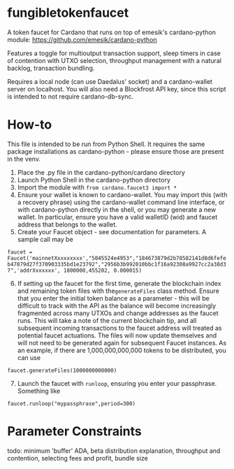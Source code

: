 # fungibletokenfaucet
A token faucet for Cardano that runs on top of emesik's cardano-python module: https://github.com/emesik/cardano-python

Features a toggle for multioutput transaction support, sleep timers in case of contention with UTXO selection, throughput management with a natural backlog, transaction bundling.

Requires a local node (can use Daedalus' socket) and a cardano-wallet server on localhost. You will also need a Blockfrost API key, since this script is intended to not require cardano-db-sync.

# How-to
This file is intended to be run from Python Shell. It requires the same package installations as cardano-python - please ensure those are present in the venv.

1. Place the .py file in the cardano-python/cardano directory
2. Launch Python Shell in the cardano-python directory
3. Import the module with
```from cardano.faucet3 import *```
4. Ensure your wallet is known to cardano-wallet. You may import this (with a recovery phrase) using the cardano-wallet command line interface, or with cardano-python directly in the shell, or you may generate a new wallet. In particular, ensure you have a valid walletID (wid) and faucet address that belongs to the wallet.
5. Create your Faucet object - see documentation for parameters. A sample call may be

 ```faucet =  Faucet('mainnetXxxxxxxxx',"5045524e4953","184673879d2b78582141d8d6fefeb47879d27f370903335bd1e23792","2956b3b992010bbc1f16a92308a9927cc2a38d37",'addrXxxxxxx', 1800000,455202, 0.000015)```

6. If setting up the faucet for the first time, generate the blockchain index and remaining token files with the```generateFiles``` class method. Ensure that you enter the initial token balance as a parameter - this will be difficult to track with the API as the balance will become increasingly fragmented across many UTXOs and change addresses as the faucet runs. This will take a note of the current blockchain tip, and all subsequent incoming transactions to the faucet address will treated as potential faucet actuations. The files will now update themselves and will not need to be generated again for subsequent Faucet instances. As an example, if there are 1,000,000,000,000 tokens to be distributed, you can use

```faucet.generateFiles(1000000000000)```

7. Launch the faucet with ```runloop```, ensuring you enter your passphrase. Something like

```faucet.runloop("mypassphrase",period=300)```

# Parameter Constraints
todo: minimum 'buffer' ADA, beta distribution explanation, throughput and contention, selecting fees and profit, bundle size
